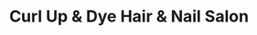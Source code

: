 ---
title: "Curl Up & Dye Hair & Nail Salon"
url: /memphis/curl-up-and-dye-hair-and-nail-salon/
shop: beauty
---